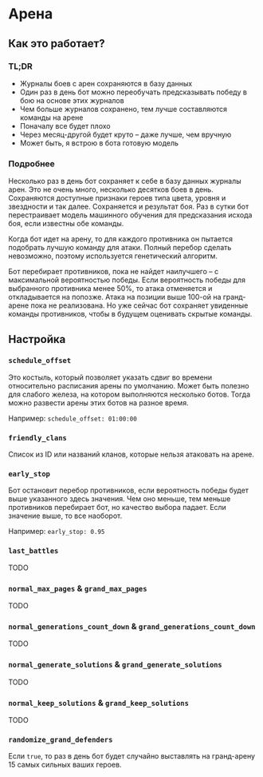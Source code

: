 # Арена

## Как это работает?

### TL;DR

- Журналы боев с арен сохраняются в базу данных
- Один раз в день бот можно переобучать предсказывать победу в бою на основе этих журналов
- Чем больше журналов сохранено, тем лучше составляются команды на арене
- Поначалу все будет плохо
- Через месяц-другой будет круто – даже лучше, чем вручную
- Может быть, я встрою в бота готовую модель

### Подробнее

Несколько раз в день бот сохраняет к себе в базу данных журналы арен. Это не очень много, несколько десятков боев в день. Сохраняются доступные признаки героев типа цвета, уровня и звездности и так далее. Сохраняется и результат боя. Раз в сутки бот перестраивает модель машинного обучения для предсказания исхода боя, если известны обе команды.

Когда бот идет на арену, то для каждого противника он пытается подобрать лучшую команду для атаки. Полный перебор сделать невозможно, поэтому используется генетический алгоритм.

Бот перебирает противников, пока не найдет наилучшего – с максимальной вероятностью победы. Если вероятность победы для выбранного противника менее 50%, то атака отменяется и откладывается на попозже. Атака на позиции выше 100-ой на гранд-арене пока не реализована. Но уже сейчас бот сохраняет увиденные команды противников, чтобы в будущем оценивать скрытые команды.

## Настройка

### `schedule_offset`

Это костыль, который позволяет указать сдвиг во времени относительно расписания арены по умолчанию. Может быть полезно для слабого железа, на котором выполняются несколько ботов. Тогда можно развести арены этих ботов на разное время.

Например: `schedule_offset: 01:00:00`

### `friendly_clans`

Список из ID или названий кланов, которые нельзя атаковать на арене.

### `early_stop`

Бот остановит перебор противников, если вероятность победы будет выше указанного здесь значения. Чем оно меньше, тем меньше противников перебирает бот, но качество выбора падает. Если значение выше, то все наоборот.

Например: `early_stop: 0.95`

### `last_battles`

TODO

### `normal_max_pages` & `grand_max_pages`

TODO

### `normal_generations_count_down` & `grand_generations_count_down`

TODO

### `normal_generate_solutions` & `grand_generate_solutions`

TODO

### `normal_keep_solutions` & `grand_keep_solutions`

TODO

### `randomize_grand_defenders`

Если `true`, то раз в день бот будет случайно выставлять на гранд-арену 15 самых сильных ваших героев.
